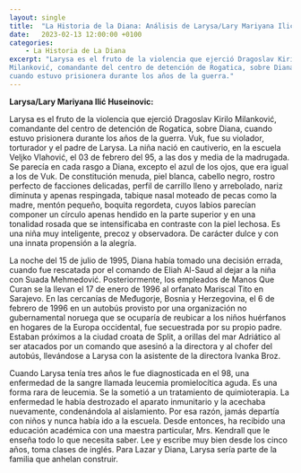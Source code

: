 ```yaml
---
layout: single
title:  "La Historia de la Diana: Análisis de Larysa/Lary Mariyana Ilić Huseinovic"
date:   2023-02-13 12:00:00 +0100
categories: 
    - La Historia de La Diana
excerpt: "Larysa es el fruto de la violencia que ejerció Dragoslav Kirilo
Milanković, comandante del centro de detención de Rogatica, sobre Diana,
cuando estuvo prisionera durante los años de la guerra."
---
```

**Larysa/Lary Mariyana Ilić Huseinovic:**

Larysa es el fruto de la violencia que ejerció Dragoslav Kirilo
Milanković, comandante del centro de detención de Rogatica, sobre Diana,
cuando estuvo prisionera durante los años de la guerra. Vuk, fue su
violador, torturador y el padre de Larysa. La niña nació en cautiverio,
en la escuela Veljko Vlahović, el 03 de febrero del 95, a las dos y
media de la madrugada. Se parecía en cada rasgo a Diana, excepto el azul
de los ojos, que era igual a los de Vuk. De constitución menuda, piel
blanca, cabello negro, rostro perfecto de facciones delicadas, perfil de
carrillo lleno y arrebolado, nariz diminuta y apenas respingada, tabique
nasal moteado de pecas como la madre, mentón pequeño, boquita regordeta,
cuyos labios parecían componer un círculo apenas hendido en la parte
superior y en una tonalidad rosada que se intensificaba en contraste con
la piel lechosa. Es una niña muy inteligente, precoz y observadora. De
carácter dulce y con una innata propensión a la alegría.

La noche del 15 de julio de 1995, Diana había tomado una decisión
errada, cuando fue rescatada por el comando de Eliah Al-Saud al dejar a
la niña con Suada Mehmedović. Posteriormente, los empleados de Manos Que
Curan se la llevan el 17 de enero de 1996 al orfanato Mariscal Tito en
Sarajevo. En las cercanías de Međugorje, Bosnia y Herzegovina, el 6 de
febrero de 1996 en un autobús provisto por una organización no
gubernamental noruega que se ocuparía de reubicar a los niños huérfanos
en hogares de la Europa occidental, fue secuestrada por su propio padre.
Estaban próximos a la ciudad croata de Split, a orillas del mar
Adriático al ser atacados por un comando que asesinó a la directora y al
chofer del autobús, llevándose a Larysa con la asistente de la directora
Ivanka Broz.

Cuando Larysa tenía tres años le fue diagnosticada en el 98, una
enfermedad de la sangre llamada leucemia promielocítica aguda. Es una
forma rara de leucemia. Se la sometió a un tratamiento de quimioterapia.
La enfermedad le había destrozado el aparato inmunitario y la acechaba
nuevamente, condenándola al aislamiento. Por esa razón, jamás departía
con niños y nunca había ido a la escuela. Desde entonces, ha recibido
una educación académica con una maestra particular, Mrs. Kendrall que le
enseña todo lo que necesita saber. Lee y escribe muy bien desde los
cinco años, toma clases de inglés. Para Lazar y Diana, Larysa sería
parte de la familia que anhelan construir.
